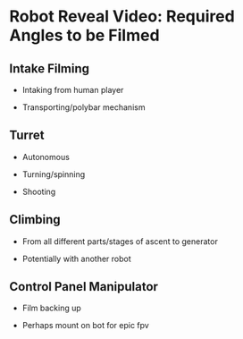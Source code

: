 # Robot Reveal Video: Required Angles to be Filmed 

## Intake Filming

- Intaking from human player

- Transporting/polybar mechanism

## Turret 

- Autonomous

- Turning/spinning

- Shooting

## Climbing 

- From all different parts/stages of ascent to generator

- Potentially with another robot

## Control Panel Manipulator 

- Film backing up

- Perhaps mount on bot for epic fpv

